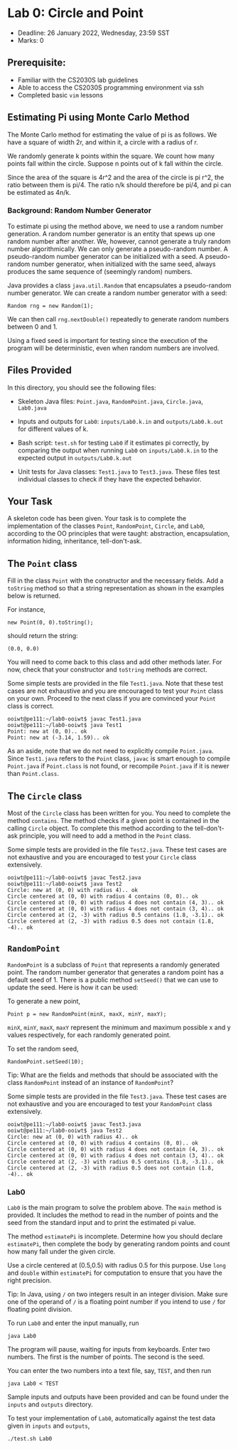 # Lab 0: Circle and Point

- Deadline: 26 January 2022, Wednesday, 23:59 SST
- Marks: 0

## Prerequisite:

- Familiar with the CS2030S lab guidelines
- Able to access the CS2030S programming environment via ssh
- Completed basic `vim` lessons

## Estimating Pi using Monte Carlo Method

The Monte Carlo method for estimating the value of pi is as
follows.  We have a square of width 2r, and within it, a
circle with a radius of r.

We randomly generate k points within the square.  We count
how many points fall within the circle.  Suppose n points
out of k fall within the circle.

Since the area of the square is 4r^2 and the area of the
circle is pi r^2, the ratio between them is pi/4.  The ratio
n/k should therefore be pi/4, and pi can be estimated as
4n/k.

### Background: Random Number Generator

To estimate pi using the method above, we need to use a
random number generation.  A random number generator is an
entity that spews up one random number after another.  We,
however, cannot generate a truly random number
algorithmically.  We can only generate a pseudo-random
number.  A pseudo-random number generator can be initialized
with a seed.  A pseudo-random number generator, when
initialized with the same seed, always produces the same
sequence of (seemingly random) numbers.

Java provides a class `java.util.Random` that encapsulates a
pseudo-random number generator. We can create a random
number generator with a seed:

```
Random rng = new Random(1);
```

We can then call `rng.nextDouble()` repeatedly to generate
random numbers between 0 and 1.

Using a fixed seed is important for testing since the
execution of the program will be deterministic, even when
random numbers are involved.

## Files Provided

In this directory, you should see the following files:

- Skeleton Java files: `Point.java`, `RandomPoint.java`,
  `Circle.java`, `Lab0.java`

- Inputs and outputs for `Lab0`: `inputs/Lab0.k.in` and
  `outputs/Lab0.k.out` for different values of k.

- Bash script: `test.sh` for testing `Lab0` if it estimates
  pi correctly, by comparing the output when running `Lab0` on
  `inputs/Lab0.k.in` to the expected output in
  `outputs/Lab0.k.out`

- Unit tests for Java classes: `Test1.java` to `Test3.java`.
  These files test individual classes to check if they have the 
  expected behavior.

## Your Task

A skeleton code has been given.  Your task is to complete
the implementation of the classes `Point`, `RandomPoint`,
`Circle`, and `Lab0`, according to the OO principles that
were taught: abstraction, encapsulation, information hiding,
inheritance, tell-don't-ask.

## The `Point` class

Fill in the class `Point` with the constructor and the
necessary fields.  Add a `toString` method so that a
string representation as shown in the examples below
is returned.

For instance, 
```
new Point(0, 0).toString();
```

should return the string:
```
(0.0, 0.0)
```

You will need to come back to this class and add other methods 
later.   For now, check that your constructor and `toString` 
methods are correct.

Some simple tests are provided in the file `Test1.java`.
Note that these test cases are not exhaustive and you are
encouraged to test your `Point` class on your own.  Proceed
to the next class if you are convinced your `Point` class is
correct.

```
ooiwt@pe111:~/lab0-ooiwt$ javac Test1.java
ooiwt@pe111:~/lab0-ooiwt$ java Test1
Point: new at (0, 0).. ok
Point: new at (-3.14, 1.59).. ok
```

As an aside, note that we do not need to explicitly
compile `Point.java`.  Since `Test1.java` refers to
the `Point` class, `javac` is smart enough to compile
`Point.java` if `Point.class` is not found, or recompile 
`Point.java` if it is newer than `Point.class`.

## The `Circle` class

Most of the `Circle` class has been written for you.  You
need to complete the method `contains`.  The method checks
if a given point is contained in the calling `Circle` object.
To complete this method according to the tell-don't-ask 
principle, you will need to add a method in the `Point` class.

Some simple tests are provided in the file `Test2.java`.  These 
test cases are not exhaustive and you are encouraged to test your 
`Circle` class extensively.

```
ooiwt@pe111:~/lab0-ooiwt$ javac Test2.java
ooiwt@pe111:~/lab0-ooiwt$ java Test2
Circle: new at (0, 0) with radius 4).. ok
Circle centered at (0, 0) with radius 4 contains (0, 0).. ok
Circle centered at (0, 0) with radius 4 does not contain (4, 3).. ok
Circle centered at (0, 0) with radius 4 does not contain (3, 4).. ok
Circle centered at (2, -3) with radius 0.5 contains (1.8, -3.1).. ok
Circle centered at (2, -3) with radius 0.5 does not contain (1.8, -4).. ok
```

## `RandomPoint`

`RandomPoint` is a subclass of `Point` that represents a
randomly generated point.  The random number generator that
generates a random point has a default seed of 1.  There is
a public method `setSeed()` that we can use to update the
seed. Here is how it can be used:

To generate a new point,
```
Point p = new RandomPoint(minX, maxX, minY, maxY); 
```

`minX`, `minY`, `maxX`, `maxY` represent the minimum and
maximum possible x and y values respectively, for each
randomly generated point.

To set the random seed,
```
RandomPoint.setSeed(10);
```

Tip: What are the fields and methods that should be
associated with the class `RandomPoint` instead of an
instance of `RandomPoint`?

Some simple tests are provided in the file `Test3.java`.  These 
test cases are not exhaustive and you are encouraged to test your 
`RandomPoint` class extensively.

```
ooiwt@pe111:~/lab0-ooiwt$ javac Test3.java
ooiwt@pe111:~/lab0-ooiwt$ java Test2
Circle: new at (0, 0) with radius 4).. ok
Circle centered at (0, 0) with radius 4 contains (0, 0).. ok
Circle centered at (0, 0) with radius 4 does not contain (4, 3).. ok
Circle centered at (0, 0) with radius 4 does not contain (3, 4).. ok
Circle centered at (2, -3) with radius 0.5 contains (1.8, -3.1).. ok
Circle centered at (2, -3) with radius 0.5 does not contain (1.8, -4).. ok
```

### Lab0

`Lab0` is the main program to solve the problem above.  The
`main` method is provided.  It includes the method to read
in the number of points and the seed from the standard input
and to print the estimated pi value.

The method `estimatePi` is incomplete.  Determine how you
should declare `estimatePi`, then complete the body by
generating random points and count how many fall under the
given circle.

Use a circle centered at (0.5,0.5) with radius 0.5 for this
purpose. Use `long` and `double` within `estimatePi` for
computation to ensure that you have the right precision.

Tip: In Java, using `/` on two integers result in an integer
division.  Make sure one of the operand of `/` is a floating
point number if you intend to use `/` for floating point division.

To run `Lab0` and enter the input manually, run
```
java Lab0
```

The program will pause, waiting for inputs from keyboards.
Enter two numbers. The first is the number of points. The
second is the seed.

You can enter the two numbers into a text file, say, `TEST`,
and then run
```
java Lab0 < TEST
```

Sample inputs and outputs have been provided and can be
found under the `inputs` and `outputs` directory.

To test your implementation of `Lab0`, automatically against
the test data given in `inputs` and `outputs`,
```
./test.sh Lab0
```
